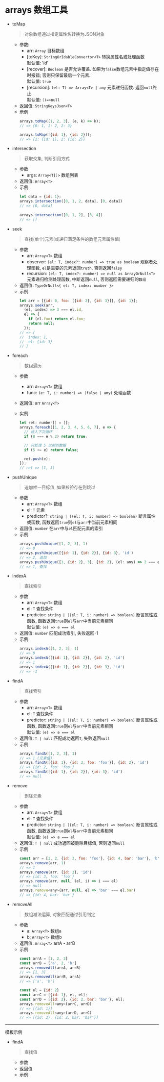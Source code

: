 # arrays 数组工具

- toMap
  > 对象数组通过指定属性名转换为JSON对象
    - 参数:
        - arr: `Array` 目标数组
        - [toKey]: `StringOrIdableConvertor<T>` 转换属性名或处理函数  
          默认值: 'id'
        - [recover]: `Boolean` 是否允许覆盖. 如果为`false`数组元素中指定值存在时报错; 否则只保留最后一个元素.  
          默认值: `true`
        - [recursion]: `(el: T) => Array<T> | any` 元素递归函数. 返回`null`终止.   
          默认值: `()=>null`
    - 返回值: `StringKeysJson<T>`
    - 示例
      ```javascript
      arrays.toMap([1, 2, 3], (e, k) => k); 
      // => {0: 1, 1: 2, 2: 3}
      
      arrays.toMap([{id: 1}, {id: 2}]);
      // => {1: {id: 1}, 2: {id: 2}}
      ```

- intersection

  > 获取交集, 判断引用方式

    - 参数
        - args: `Array<T[]>` 数组列表
    - 返回值: `Array<T>`
    - 示例
      ```javascript
      let data = {id: 1};
      arrays.intersection([0, 1, 2, data], [0, data])
      // => [0, data]
       
      arrays.intersection([0, 1, 2], [3, 4])
      // => []
      ```

- seek

  > 查找(单个)元素(或递归满足条件的数组元素属性值)

    - 参数
        - arr: `Array<T>` 数组
        - observer: `(el: T, index?: number) => true as boolean` 观察者处理函数, `el`是需要的元素返回`truth`, 否则返回`falsy`
        - recursion: `(el: T, index?: number) => null as ArrayOrNull<T>` 元素递归检测处理函数, 中断返回`null`, 否则返回需要递归的`数组`
    - 返回值: `TypeOrNull<{ el: T, index: number }>`
    - 示例
      ```javascript
      let arr = [{id: 0, foo: [{id: 2}, {id: 3}]}, {id: 1}];
      arrays.seek(arr,
        (el, index) => 3 === el.id,
        el => {
          if (el.foo) return el.foo;
          return null;
        });
      // => {
      //  index: 1,
      //  el: {id: 3}
      // }
      ```
- foreach

  > 数组遍历

    - 参数
        - arr: `Array<T>` 数组
        - func: `(e: T, i: number) => (false | any)` 处理函数

    - 返回值: arr `Array<T>`
    - 实例
      ```javascript
      let ret: number[] = [];
      arrays.foreach([1, 2, 3, 4, 5, 6, 7], e => {
        // 进入下次循环
        if (0 === e % 2) return true;
      
        // 只处理 5 以前的数据
        if (5 <= e) return false;
      
        ret.push(e);
      });
      // ret => [1, 3]
      ```

- pushUnique

  > 追加唯一目标值, 如果校验存在则跳过

    - 参数
        - arr: `Array<T>` 数组
        - el: `T` 元素
        - predictor?: `string | ((el: T, i: number) => boolean)` 断言属性或函数, 函数返回`true`则`el`与`arr`中当前元素相同
    - 返回值: `number` 在`arr`中与`el`匹配元素的索引
    - 示例
      ```javascript
      arrays.pushUnique([1, 2, 3], 1) 
      // => 0
      arrays.pushUnique([{id: 1}, {id: 2}], {id: 3}, 'id')
      // => 2, 追加
      arrays.pushUnique([1, {id: 2}, 3], {id: 2}, (el: any) => 2 === el.id)
      // => 1, 查找
      ```

- indexA

  > 查找索引
    - 参数
        - arr: `Array<T>` 数组
        - el: `T` 查找条件
        - predictor: `string | ((el: T, i: number) => boolean)` 断言属性或函数, 函数返回`true`则`el`与`arr`中当前元素相同  
          默认值: `(e) => e === el`
    - 返回值: `number` 匹配成功索引, 失败返回-1
    - 示例
      ```javascript
      arrays.indexA([1, 2, 3], 1)
      // => 0
      arrays.indexA([{id: 1}, {id: 2}], {id: 2}, 'id')
      // => 1
      arrays.indexA([{id: 1}, {id: 2}], {id: 3}, 'id')
      // => -1
      ```


- findA

  > 查找索引
    - 参数
        - arr: `Array<T>` 数组
        - el: `T` 查找条件
        - predictor: `string | ((el: T, i: number) => boolean)` 断言属性或函数, 函数返回`true`则`el`与`arr`中当前元素相同  
          默认值: `(e) => e === el`
    - 返回值: `T | null` 匹配成功返回`T`, 失败返回`null`
    - 示例
      ```javascript
      arrays.findA([1, 2, 3], 1)
      // => 1 (元素值)
      arrays.findA([{id: 1}, {id: 2, foo: 'foo'}], {id: 2}, 'id')
      // => {id: 2, foo: 'foo'}
      arrays.findA([{id: 1}, {id: 2}], {id: 3}, 'id')
      // => null
      ```


- remove

  > 删除元素

    - 参数
        - arr: `Array<T>` 数组
        - el: `T` 查找条件
        - predictor: `string | ((el: T, i: number) => boolean)` 断言属性或函数, 函数返回`true`则`el`与`arr`中当前元素相同  
          默认值: `(e) => e === el`
    - 返回值: `T | null` 成功返回被删除目标值, 否则返回`null`
    - 示例
      ```javascript
      const arr = [1, 2, {id: 3, foo: 'foo'}, {id: 4, bar: 'bar'}, 'b']
      arrays.remove(arr, 1)
      // => 1
      arrays.remove(arr, {id: 3}, 'id')
      // => {id: 3, foo: 'foo'}
      arrays.remove(arr, null, (el, i) => i === el)
      // => null
      arrays.remove<any>(arr, null, el => 'bar' === el.bar)
      // => {id: 4, bar: 'bar'}
      ```

- removeAll

  > 数组减法运算, 对象匹配通过引用判定

    - 参数
        - a: `Array<T>` 数组a
        - b: `Array<T>` 数组b
    - 返回值: `Array<T>` arrA - arrB
    - 示例
      ```javascript
      const arrA = [1, 2, 3]
      const arrB = ['a', 2, 'b']
      arrays.removeAll(arrA, arrB)
      // => [1, 3]
      arrays.removeAll(arrB, arrA)
      // => ['a', 'b']

      const el = {id: 2}
      const arrC = [{id: 1}, el, el];
      const arrD = [{id: 2}, {id: 2, bar: 'bar'}, el];
      arrays.removeAll<any>(arrC, arrD)
      // => [{id: 1}]
      arrays.removeAll<any>(arrD, arrC)
      // => [{id: 2}, {id: 2, bar: 'bar'}]
      ```

----
模板示例
- findA

  > 查找值

    - 参数
    - 返回值
    - 示例



